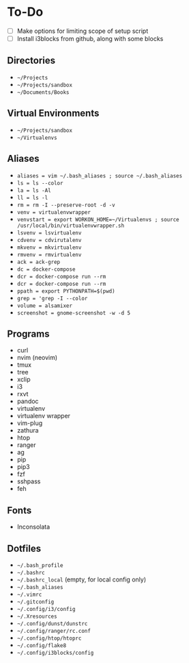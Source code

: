 To-Do
=======================

- [ ] Make options for limiting scope of setup script
- [ ] Install i3blocks from github, along with some blocks

Directories
-----------

* ``~/Projects``
* ``~/Projects/sandbox``
* ``~/Documents/Books``

Virtual Environments
--------------------

* ``~/Projects/sandbox``
* ``~/Virtualenvs``

Aliases
-------

* ``aliases = vim ~/.bash_aliases ; source ~/.bash_aliases``
* ``ls = ls --color``
* ``la = ls -Al``
* ``ll = ls -l``
* ``rm = rm -I --preserve-root -d -v``
* ``venv = virtualenvwrapper``
* ``venvstart = export WORKON_HOME=~/Virtualenvs ; source /usr/local/bin/virtualenvwrapper.sh``
* ``lsvenv = lsvirtualenv``
* ``cdvenv = cdvirutalenv``
* ``mkvenv = mkvirtualenv``
* ``rmvenv = rmvirtualenv``
* ``ack = ack-grep``
* ``dc = docker-compose``
* ``dcr = docker-compose run --rm``
* ``dcr = docker-compose run --rm``
* ``ppath = export PYTHONPATH=$(pwd)``
* ``grep = 'grep -I --color``
* ``volume = alsamixer``
* ``screenshot = gnome-screenshot -w -d 5``

Programs
--------

* curl
* nvim (neovim)
* tmux
* tree
* xclip
* i3
* rxvt
* pandoc
* virtualenv
* virtualenv wrapper
* vim-plug
* zathura
* htop
* ranger
* ag
* pip
* pip3
* fzf
* sshpass
* feh

Fonts
-----

* Inconsolata

Dotfiles
--------

* ``~/.bash_profile``
* ``~/.bashrc``
* ``~/.bashrc_local`` (empty, for local config only)
* ``~/.bash_aliases``
* ``~/.vimrc``
* ``~/.gitconfig``
* ``~/.config/i3/config``
* ``~/.Xresources``
* ``~/.config/dunst/dunstrc``
* ``~/.config/ranger/rc.conf``
* ``~/.config/htop/htoprc``
* ``~/.config/flake8``
* ``~/.config/i3blocks/config``
